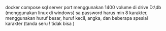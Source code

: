 docker compose sql server 
port menggunakan 1400
volume di drive D:\db (menggunakan linux di windows)
sa password harus min 8 karakter, menggunakan huruf besar, huruf kecil, angka, dan beberapa spesial karakter (tanda seru ! tidak bisa ) 
